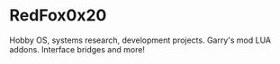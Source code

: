 # RedFox0x20
Hobby OS, systems research, development projects.
Garry's mod LUA addons.
Interface bridges and more!
